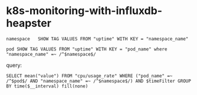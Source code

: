 # k8s-monitoring-with-influxdb-heapster
~~~
namespace	SHOW TAG VALUES FROM "uptime" WITH KEY = "namespace_name"

pod	SHOW TAG VALUES FROM "uptime" WITH KEY = "pod_name" where "namespace_name" =~ /^$namespace$/
~~~
query:
~~~
SELECT mean("value") FROM "cpu/usage_rate" WHERE ("pod_name" =~ /^$pod$/ AND "namespace_name" =~ /^$namespace$/) AND $timeFilter GROUP BY time($__interval) fill(none)
~~~
